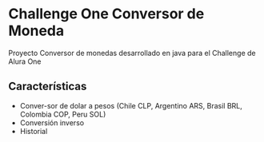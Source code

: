 
# Challenge One Conversor de Moneda

Proyecto Conversor de monedas desarrollado en java para el Challenge de Alura One

## Características

- Conver-sor de dolar a pesos
    (Chile CLP,
    Argentino ARS,
    Brasil BRL,
    Colombia COP,
    Peru SOL)
-   Conversión inverso
-   Historial
